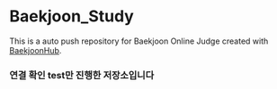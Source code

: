 # Baekjoon_Study
This is a auto push repository for Baekjoon Online Judge created with [BaekjoonHub](https://github.com/BaekjoonHub/BaekjoonHub).
### 연결 확인 test만 진행한 저장소입니다
